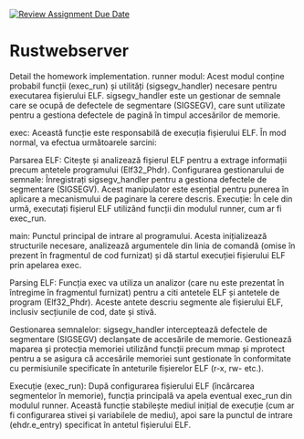 [![Review Assignment Due Date](https://classroom.github.com/assets/deadline-readme-button-24ddc0f5d75046c5622901739e7c5dd533143b0c8e959d652212380cedb1ea36.svg)](https://classroom.github.com/a/TXciPqtn)
# Rustwebserver

Detail the homework implementation.
runner modul: Acest modul conține probabil funcții (exec_run) și utilități (sigsegv_handler) necesare pentru executarea fișierului ELF. sigsegv_handler este un gestionar de semnale care se ocupă de defectele de segmentare (SIGSEGV), care sunt utilizate pentru a gestiona defectele de pagină în timpul accesărilor de memorie.

exec: Această funcție este responsabilă de execuția fișierului ELF. În mod normal, va efectua următoarele sarcini:

Parsarea ELF: Citește și analizează fișierul ELF pentru a extrage informații precum antetele programului (Elf32_Phdr).
Configurarea gestionarului de semnale: Înregistrați sigsegv_handler pentru a gestiona defectele de segmentare (SIGSEGV). Acest manipulator este esențial pentru punerea în aplicare a mecanismului de paginare la cerere descris.
Execuție: În cele din urmă, executați fișierul ELF utilizând funcții din modulul runner, cum ar fi exec_run.

main: Punctul principal de intrare al programului. Acesta inițializează structurile necesare, analizează argumentele din linia de comandă (omise în prezent în fragmentul de cod furnizat) și dă startul execuției fișierului ELF prin apelarea exec.

Parsing ELF: Funcția exec va utiliza un analizor (care nu este prezentat în întregime în fragmentul furnizat) pentru a citi antetele ELF și antetele de program (Elf32_Phdr). Aceste antete descriu segmente ale fișierului ELF, inclusiv secțiunile de cod, date și stivă.

Gestionarea semnalelor: sigsegv_handler interceptează defectele de segmentare (SIGSEGV) declanșate de accesările de memorie. Gestionează maparea și protecția memoriei utilizând funcții precum mmap și mprotect pentru a se asigura că accesările memoriei sunt gestionate în conformitate cu permisiunile specificate în anteturile fișierelor ELF (r-x, rw- etc.).

Execuție (exec_run): După configurarea fișierului ELF (încărcarea segmentelor în memorie), funcția principală va apela eventual exec_run din modulul runner. Această funcție stabilește mediul inițial de execuție (cum ar fi configurarea stivei și variabilele de mediu), apoi sare la punctul de intrare (ehdr.e_entry) specificat în antetul fișierului ELF.